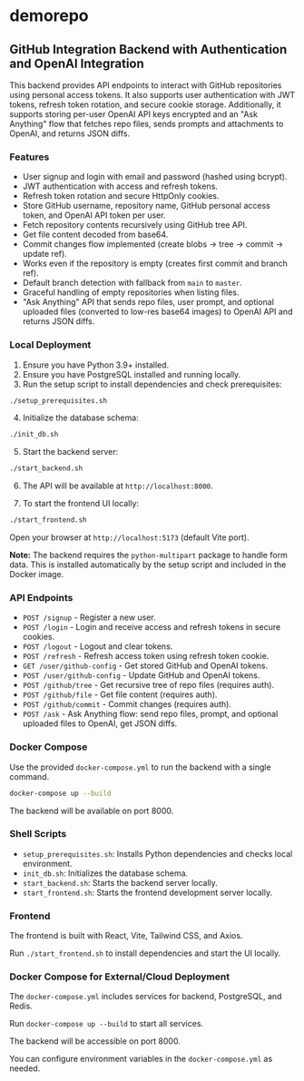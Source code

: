 # demorepo

## GitHub Integration Backend with Authentication and OpenAI Integration

This backend provides API endpoints to interact with GitHub repositories using personal access tokens.
It also supports user authentication with JWT tokens, refresh token rotation, and secure cookie storage.
Additionally, it supports storing per-user OpenAI API keys encrypted and an "Ask Anything" flow that fetches repo files, sends prompts and attachments to OpenAI, and returns JSON diffs.

### Features

- User signup and login with email and password (hashed using bcrypt).
- JWT authentication with access and refresh tokens.
- Refresh token rotation and secure HttpOnly cookies.
- Store GitHub username, repository name, GitHub personal access token, and OpenAI API token per user.
- Fetch repository contents recursively using GitHub tree API.
- Get file content decoded from base64.
- Commit changes flow implemented (create blobs -> tree -> commit -> update ref).
- Works even if the repository is empty (creates first commit and branch ref).
- Default branch detection with fallback from `main` to `master`.
- Graceful handling of empty repositories when listing files.
- "Ask Anything" API that sends repo files, user prompt, and optional uploaded files (converted to low-res base64 images) to OpenAI API and returns JSON diffs.

### Local Deployment

1. Ensure you have Python 3.9+ installed.
2. Ensure you have PostgreSQL installed and running locally.
3. Run the setup script to install dependencies and check prerequisites:

```bash
./setup_prerequisites.sh
```

4. Initialize the database schema:

```bash
./init_db.sh
```

5. Start the backend server:

```bash
./start_backend.sh
```

6. The API will be available at `http://localhost:8000`.

7. To start the frontend UI locally:

```bash
./start_frontend.sh
```

Open your browser at `http://localhost:5173` (default Vite port).

**Note:** The backend requires the `python-multipart` package to handle form data. This is installed automatically by the setup script and included in the Docker image.

### API Endpoints

- `POST /signup` - Register a new user.
- `POST /login` - Login and receive access and refresh tokens in secure cookies.
- `POST /logout` - Logout and clear tokens.
- `POST /refresh` - Refresh access token using refresh token cookie.
- `GET /user/github-config` - Get stored GitHub and OpenAI tokens.
- `POST /user/github-config` - Update GitHub and OpenAI tokens.
- `POST /github/tree` - Get recursive tree of repo files (requires auth).
- `POST /github/file` - Get file content (requires auth).
- `POST /github/commit` - Commit changes (requires auth).
- `POST /ask` - Ask Anything flow: send repo files, prompt, and optional uploaded files to OpenAI, get JSON diffs.

### Docker Compose

Use the provided `docker-compose.yml` to run the backend with a single command.

```bash
docker-compose up --build
```

The backend will be available on port 8000.

### Shell Scripts

- `setup_prerequisites.sh`: Installs Python dependencies and checks local environment.
- `init_db.sh`: Initializes the database schema.
- `start_backend.sh`: Starts the backend server locally.
- `start_frontend.sh`: Starts the frontend development server locally.

### Frontend

The frontend is built with React, Vite, Tailwind CSS, and Axios.

Run `./start_frontend.sh` to install dependencies and start the UI locally.

### Docker Compose for External/Cloud Deployment

The `docker-compose.yml` includes services for backend, PostgreSQL, and Redis.

Run `docker-compose up --build` to start all services.

The backend will be accessible on port 8000.

You can configure environment variables in the `docker-compose.yml` as needed.
